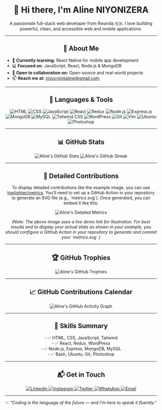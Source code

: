 <h1 align="center">👋 Hi there, I'm Aline NIYONIZERA</h1>

<p align="center">
  A passionate full-stack web developer from Rwanda 🇷🇼.
  I love building powerful, clean, and accessible web and mobile applications.
</p>

---

<h2 align="center">🚀 About Me</h2>

- 🌱 **Currently learning:** React Native for mobile app development
- 💻 **Focused on:** JavaScript, React, Node.js & MongoDB
- 🤝 **Open to collaboration on:** Open-source and real-world projects
- 📫 **Reach me at:** <a href="mailto:niyocroirealine@gmail.com">niyocroirealine@gmail.com</a>

---

<h2 align="center">🧰 Languages & Tools</h2>

<p align="center">
  <img src="https://img.shields.io/badge/HTML5-E34F26?style=for-the-badge&logo=html5&logoColor=white" alt="HTML"/>
  <img src="https://img.shields.io/badge/CSS3-1572B6?style=for-the-badge&logo=css3&logoColor=white" alt="CSS"/>
  <img src="https://img.shields.io/badge/JavaScript-323330?style=for-the-badge&logo=javascript&logoColor=F7DF1E" alt="JavaScript"/>
  <img src="https://img.shields.io/badge/React-20232A?style=for-the-badge&logo=react&logoColor=61DAFB" alt="React"/>
  <img src="https://img.shields.io/badge/Redux-593D88?style=for-the-badge&logo=redux&logoColor=white" alt="Redux"/>
  <img src="https://img.shields.io/badge/Node.js-6DA55F?style=for-the-badge&logo=node.js&logoColor=white" alt="Node.js"/>
  <img src="https://img.shields.io/badge/Express.js-404D59?style=for-the-badge" alt="Express.js"/>
  <img src="https://img.shields.io/badge/MongoDB-4EA94B?style=for-the-badge&logo=mongodb&logoColor=white" alt="MongoDB"/>
  <img src="https://img.shields.io/badge/MySQL-00000F?style=for-the-badge&logo=mysql&logoColor=white" alt="MySQL"/>
  <img src="https://img.shields.io/badge/TailwindCSS-38B2AC?style=for-the-badge&logo=tailwind-css&logoColor=white" alt="Tailwind CSS"/>
  <img src="https://img.shields.io/badge/WordPress-21759B?style=for-the-badge&logo=wordpress&logoColor=white" alt="WordPress"/>
  <img src="https://img.shields.io/badge/Git-F05032?style=for-the-badge&logo=git&logoColor=white" alt="Git"/>
  <img src="https://img.shields.io/badge/Vim-11AB00?style=for-the-badge&logo=vim&logoColor=white" alt="Vim"/>
  <img src="https://img.shields.io/badge/Ubuntu-E95420?style=for-the-badge&logo=ubuntu&logoColor=white" alt="Ubuntu"/>
  <img src="https://img.shields.io/badge/Adobe%20Photoshop-31A8FF?style=for-the-badge&logo=adobephotoshop&logoColor=white" alt="Photoshop"/>
</p>

---

<h2 align="center">📊 GitHub Stats</h2>

<p align="center">
  <img src="https://github-readme-stats.vercel.app/api?username=Aline-CROIRE&show_icons=true&count_private=true&include_all_commits=true&hide_border=false&theme=react" alt="Aline's GitHub Stats"/>
  <img src="https://streak-stats.demolab.com/?user=Aline-CROIRE&theme=react&hide_border=false" alt="Aline's GitHub Streak"/>
</p>

---

<h2 align="center">📌 Detailed Contributions</h2>

<p align="center">
  To display detailed contributions like the example image, you can use <a href="https://github.com/lowlighter/metrics" target="_blank">lowlighter/metrics</a>.
  You'll need to set up a GitHub Action in your repository to generate an SVG file (e.g., `metrics.svg`). Once generated, you can embed it like this:
</p>

<p align="center">
  <img src="https://metrics.lecoq.io/Aline-CROIRE?template=classic&plugins=introduction,activity,community,repositories,followup&base=header,activity,community,repositories,metadata&introduction=yes&activity=yes&community=yes&repositories=yes&followup=yes" alt="Aline's Detailed Metrics" />
</p>
<p align="center">
  <i>(Note: The above image uses a live demo link for illustration. For best results and to display your actual stats as shown in your example, you should configure a GitHub Action in your repository to generate and commit your `metrics.svg`.)</i>
</p>

---

<h2 align="center">🏆 GitHub Trophies</h2>

<p align="center">
  <img src="https://github-profile-trophy.vercel.app/?username=Aline-CROIRE&theme=radical&no-frame=false&no-bg=false&margin-w=4" alt="Aline's GitHub Trophies"/>
</p>

---

<h2 align="center">📈 GitHub Contributions Calendar</h2>

<p align="center">
  <img src="https://github-readme-activity-graph.vercel.app/graph?username=Aline-CROIRE&theme=react-dark" alt="Aline's GitHub Activity Graph"/>
</p>

---

<h2 align="center">🧠 Skills Summary</h2>

<p align="center">
  - ✅ HTML, CSS, JavaScript, Tailwind <br>
  - ✅ React, Redux, WordPress <br>
  - ✅ Node.js, Express, MongoDB, MySQL <br>
  - ✅ Bash, Ubuntu, Git, Photoshop
</p>

---

<h2 align="center">📬 Get in Touch</h2>

<p align="center">
  <a href="https://www.linkedin.com/in/niyonizera-aline-105884291/" target="_blank">
    <img src="https://img.shields.io/badge/LinkedIn-Connect-blue?style=for-the-badge&logo=linkedin&logoColor=white" alt="LinkedIn"/>
  </a>
  <a href="https://www.instagram.com/croire_aline/" target="_blank">
    <img src="https://img.shields.io/badge/Instagram-Follow-orange?style=for-the-badge&logo=instagram&logoColor=white" alt="Instagram"/>
  </a>
  <a href="https://twitter.com/AlineNiyon99024" target="_blank">
    <img src="https://img.shields.io/badge/Twitter-Follow-blue?style=for-the-badge&logo=twitter&logoColor=white" alt="Twitter"/>
  </a>
  <a href="https://wa.me/250790635120" target="_blank">
    <img src="https://img.shields.io/badge/WhatsApp-Chat-brightgreen?style=for-the-badge&logo=whatsapp&logoColor=white" alt="WhatsApp"/>
  </a>
  <a href="mailto:niyocroirealine@gmail.com">
    <img src="https://img.shields.io/badge/Email-Send%20me%20an%20email-red?style=for-the-badge&logo=gmail&logoColor=white" alt="Email"/>
  </a>
</p>

---

<p align="center">
  ✨ <i>“Coding is the language of the future — and I'm here to speak it fluently.”</i>
</p>
